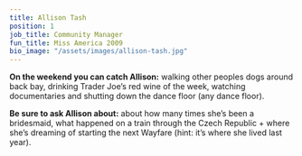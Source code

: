```yaml
---
title: Allison Tash
position: 1
job_title: Community Manager
fun_title: Miss America 2009
bio_image: "/assets/images/allison-tash.jpg"
---
```


**On the weekend you can catch Allison:** walking other peoples dogs around back bay, drinking Trader Joe’s red wine of the week, watching documentaries and shutting down the dance floor (any dance floor).

**Be sure to ask Allison about:** about how many times she’s been a bridesmaid, what happened on a train through the Czech Republic + where she’s dreaming of starting the next Wayfare (hint: it’s where she lived last year).
